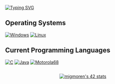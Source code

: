 [![Typing SVG](https://readme-typing-svg.demolab.com?size=25&duration=3000&pause=1500&color=F7C000&center=true&vCenter=true&width=600&lines=UNDER+CONSTRUCTION+:])](https://git.io/typing-svg)

## Operating Systems
<p>
 	<a href="#"><img alt="Windows" src="https://img.shields.io/badge/Windows-2196F3?style=flat&logo=windows&logoColor=white?"></a>
	<a href="#"><img alt="Linux" src="https://img.shields.io/badge/Linux-F5B041?style=flat&logo=linux&logoColor=black"></a>
</p>

## Current Programming Languages
<p>
	<a href="#"><img alt="C" src="https://img.shields.io/badge/C-557C94?style=flat&logo=C&logoColor=white?"></a>
	<a href="#"><img alt="Java" src="https://img.shields.io/badge/C%23-239120.svg?logo=c-sharp&logoColor=white"></a>
	<a href="#"><img alt="Motorola68" src="https://img.shields.io/badge/HTML%20-%23E34F26.svg?logo=html5&logoColor=white"></a>
</p>

##
<p align="center">
<a href="https://profile.intra.42.fr/users/migmoren"><img src="https://badge42.vercel.app/api/v2/cl96t7c1700110gmirv4hhet0/stats?cursusId=21&coalitionId=66" alt="migmoren's 42 stats" /></a>
</p>
